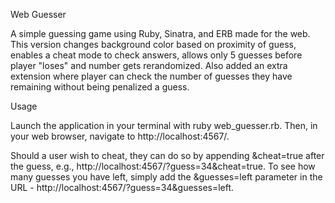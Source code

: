 Web Guesser

A simple guessing game using Ruby, Sinatra, and ERB made for the web. This version changes background color based on proximity of guess, 
enables a cheat mode to check answers, allows only 5 guesses before player "loses" and number gets rerandomized. 
Also added an extra extension where player can check the number of guesses they have remaining without being penalized a guess.

Usage

Launch the application in your terminal with ruby web_guesser.rb. Then, in your web browser, navigate to http://localhost:4567/.

Should a user wish to cheat, they can do so by appending &cheat=true after the guess, e.g., http://localhost:4567/?guess=34&cheat=true.
To see how many guesses you have left, simply add the &guesses=left parameter in the URL - http://localhost:4567/?guess=34&guesses=left.
